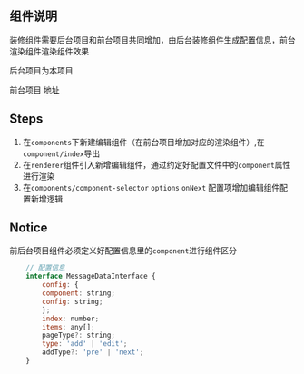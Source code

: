 ## 组件说明

装修组件需要后台项目和前台项目共同增加，由后台装修组件生成配置信息，前台渲染组件渲染组件效果

后台项目为本项目 

前台项目 [地址](git@github.com:ChanphyChin/taro-demo.git)

## Steps

1. 在`components`下新建编辑组件（在前台项目增加对应的渲染组件）,在`component/index`导出
2. 在`renderer`组件引入新增编辑组件，通过约定好配置文件中的`component`属性进行渲染
3. 在`components/component-selector` `options` `onNext` 配置项增加编辑组件配置新增逻辑

## Notice

前后台项目组件必须定义好配置信息里的`component`进行组件区分
```javascript
    // 配置信息
    interface MessageDataInterface {
        config: {
        component: string;
        config: string;
        };
        index: number;
        items: any[];
        pageType?: string;
        type: 'add' | 'edit';
        addType?: 'pre' | 'next';
    }
```



